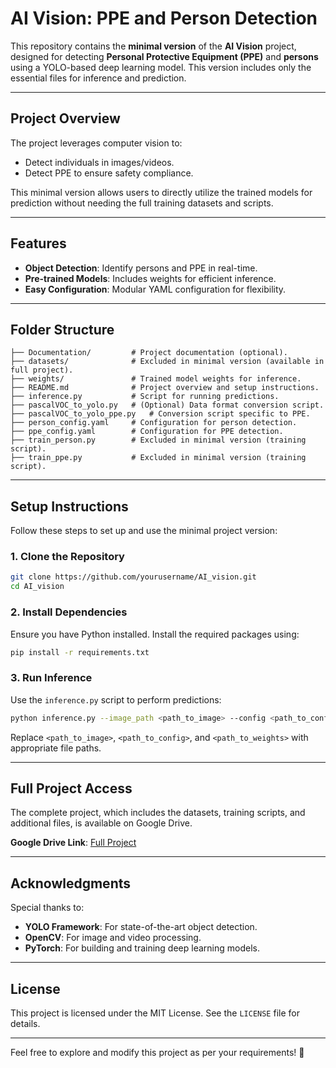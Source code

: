 # AI Vision: PPE and Person Detection

This repository contains the **minimal version** of the **AI Vision** project, designed for detecting **Personal Protective Equipment (PPE)** and **persons** using a YOLO-based deep learning model. This version includes only the essential files for inference and prediction.

---

## Project Overview
The project leverages computer vision to:
- Detect individuals in images/videos.
- Detect PPE to ensure safety compliance.

This minimal version allows users to directly utilize the trained models for prediction without needing the full training datasets and scripts.

---

## Features
- **Object Detection**: Identify persons and PPE in real-time.
- **Pre-trained Models**: Includes weights for efficient inference.
- **Easy Configuration**: Modular YAML configuration for flexibility.

---

## Folder Structure
```plaintext
├── Documentation/         # Project documentation (optional).
├── datasets/              # Excluded in minimal version (available in full project).
├── weights/               # Trained model weights for inference.
├── README.md              # Project overview and setup instructions.
├── inference.py           # Script for running predictions.
├── pascalVOC_to_yolo.py   # (Optional) Data format conversion script.
├── pascalVOC_to_yolo_ppe.py   # Conversion script specific to PPE.
├── person_config.yaml     # Configuration for person detection.
├── ppe_config.yaml        # Configuration for PPE detection.
├── train_person.py        # Excluded in minimal version (training script).
├── train_ppe.py           # Excluded in minimal version (training script).
```

---

## Setup Instructions
Follow these steps to set up and use the minimal project version:

### 1. Clone the Repository
```bash
git clone https://github.com/yourusername/AI_vision.git
cd AI_vision
```

### 2. Install Dependencies
Ensure you have Python installed. Install the required packages using:
```bash
pip install -r requirements.txt
```

### 3. Run Inference
Use the `inference.py` script to perform predictions:
```bash
python inference.py --image_path <path_to_image> --config <path_to_config> --weights <path_to_weights>
```
Replace `<path_to_image>`, `<path_to_config>`, and `<path_to_weights>` with appropriate file paths.

---

## Full Project Access
The complete project, which includes the datasets, training scripts, and additional files, is available on Google Drive.

**Google Drive Link**: [Full Project](https://drive.google.com/your-link-here)

---

## Acknowledgments
Special thanks to:
- **YOLO Framework**: For state-of-the-art object detection.
- **OpenCV**: For image and video processing.
- **PyTorch**: For building and training deep learning models.

---

## License
This project is licensed under the MIT License. See the `LICENSE` file for details.

---

Feel free to explore and modify this project as per your requirements! 🚀
